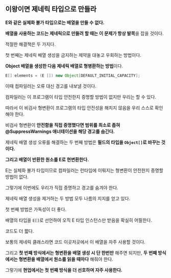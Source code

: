 ## 이왕이면 제네릭 타입으로 만들라



**E와 같은 실체화 불가 타입으로는 배열을 만들 수 없다.**

**배열을 사용하는 코드는 제네릭으로 만들려 할 때는 이 문제가 항상 발목**을 잡을 것이다.

적절한 해결책은 두 가지다.

첫 번째는 제네릭 배열 생성을 금지하는 제약을 대놓고 우회하는 방법이다.

**Object 배열을 생성한 다음 제네릭 배열로 형병환하는 방법**이다.

```java
E[] elements = (E []) new Object[DEFAULT_INITIAL_CAPACITY];
```

이때 컴파일러는 오류 대신 경고를 내보낼 것이다.

컴파일러는 이 프로그램이 타입 안전한지 증명할 방법이 없지만 우리는 할 수 있다.

따라서 이 비검사 형변환이 프로그램의 타입 안전성을 해치지 않음을 우리 스스로 확인해야 한다.



비검사 형변환이 **안전함을 직접 증명했다면 범위를 최소로 좁혀 @SuppressWarnings 애너테이션을 해당 경고를 숨긴다.**



제네릭 배열 생성 오류를 해결하는 두 번째 방법은 **필드의 타입을 `Object[]`로 바꾸는 것이다.**

**그리고 배열이 반환한 원소를 E로 현변환한다.**

E는 실체화 불가 타입이므로 컴파일러는 런타임에 이뤄지는 형변환이 안전한지 증명할 방법이 없다.

그렇기에 이번에도 우리가 직접 증명하고 경고를 숨겨야 한다.



제네릭 배열 생성을 제거하는 두 방법 모두 나름의 지지를 얻고 있다.

첫 번째 방법은 가독성이 더 좋다.

배열의 타입을 `E[]`로 선언하여 오직 E 타입 인스턴스만 받음을 확실히 어필한다.

코드도 더 짧다.

보통의 제네릭 클래스라면 코드 이곳저곳에서 이 배열을 자주 사용할 것이다.

그리고 **첫 번째 방식에서는 형변환을 배열 생성 시 단 한번만** 해주면 되지만, **두 번째 방식에서는 형변환을 배열에서 원소를 읽을 때마다** 해줘야 한다.

그렇기에 **현업에서는 첫 번째 방식을 더 선호하며 자주 사용한다.**
